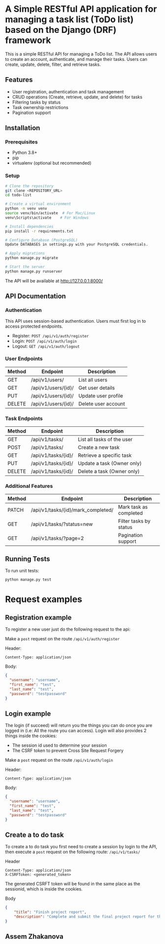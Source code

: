 # A Simple RESTful API application for managing a task list (ToDo list) based on the Django (DRF) framework

This is a simple RESTful API for managing a ToDo list. The API allows users to create an account, authenticate, and manage their tasks. Users can create, update, delete, filter, and retrieve tasks.

## Features
- User registration, authentication and task management
- CRUD operations (Create, retrieve, update, and delete) for tasks
- Filtering tasks by status
- Task ownership restrictions
- Pagination support

## Installation

### Prerequisites
- Python 3.8+
- pip
- virtualenv (optional but recommended)

### Setup
```bash
# Clone the repository
git clone <REPOSITORY_URL>
cd todo-list

# Create a virtual environment
python -m venv venv
source venv/bin/activate  # For Mac/Linux
venv\Scripts\activate    # For Windows

# Install dependencies
pip install -r requirements.txt

# Configure Database (PostgreSQL)
Update DATABASES in settings.py with your PostgreSQL credentials.

# Apply migrations
python manage.py migrate

# Start the server
python manage.py runserver
```
The API will be available at http://127.0.0.1:8000/

## API Documentation

### Authentication
This API uses session-based authentication. Users must first log in to access protected endpoints.
- Register: `POST /api/v1/auth/register`
- Login: `POST /api/v1/auth/login` 
- Logout: `GET /api/v1/auth/logout`

### User Endpoints

| Method       | Endpoint                              | Description         |
| ------------ | ------------------------------------- | ------------------- |
| GET          | /api/v1/users/                        | List all users      |
| GET          | /api/v1/users/{id}/                   | Get user details    |
| PUT          | /api/v1/users/{id}/                   | Update user profile |
| DELETE       | /api/v1/users/{id}/                   | Delete user account |

### Task Endpoints

| Method       | Endpoint                              | Description                    |
| ------------ | ------------------------------------- | ------------------------------ |
| GET          | /api/v1/tasks/                        | List all tasks of the user     |
| POST         | /api/v1/tasks/                        | Create a new task              |
| GET          | /api/v1/tasks/{id}/                   | Retrieve a specific task       |
| PUT          | /api/v1/tasks/{id}/                   | Update a task (Owner only)     |
| DELETE       | /api/v1/tasks/{id}/                   | Delete a task (Owner only)     |

### Additional Features

| Method       | Endpoint                              | Description                    |
| ------------ | ------------------------------------- | ------------------------------ |
| PATCH        | /api/v1/tasks/{id}/mark_completed/    | Mark task as completed         |
| GET          | /api/v1/tasks/?status=new             | Filter tasks by status         |
| GET          | /api/v1/tasks/?page=2                 | Pagination support             |

## Running Tests
To run unit tests:
```bash
python manage.py test
```

# Request examples

## Registration example

To register a new user just do the following request to the api:

Make a `post` request on the route `/api/v1/auth/register`

Header:
```
Content-Type: application/json
```

Body:
```json
{
  "username": "username",
  "first_name": "test",
  "last_name": "test",
  "password": "testpassword"
}

```
## Login example

The login (if succeed) will return you the things you can do once you are logged in (i.e: All the route you can access). Login will also provides 2 things inside the cookies:
- The session id used to determine your session
- The CSRF token to prevent Cross Site Request Forgery

Make a `post` request on the route `/api/v1/auth/login`

Header:
```
Content-Type: application/json
```

Body:
```json
{
  "username": "username",
  "first_name": "test",
  "last_name": "test",
  "password": "testpassword"
}
```

## Create a to do task

To create a to do task you first need to create a session by login to the API, then execute a `post` request on the following route: `/api/v1/tasks/`

Header
```
Content-Type: application/json
X-CSRFToken: <generated_token>
```
The generated CSRFT token will be found in the same place as the sessionid, which is inside the cookies.

Body
```json
{
    "title": "Finish project report",
    "description": "Complete and submit the final project report for the IT course"
}
```

## Assem Zhakanova
